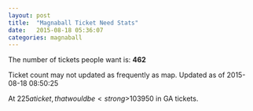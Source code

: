 ```yaml
---
layout: post
title:  "Magnaball Ticket Need Stats"
date:   2015-08-18 05:36:07
categories: magnaball
---
```


The number of tickets people want is: <strong>462</strong>

Ticket count may not updated as frequently as map. Updated as of 2015-08-18 08:50:25

At $225 a ticket, that would be <strong>$103950</strong> in GA tickets.